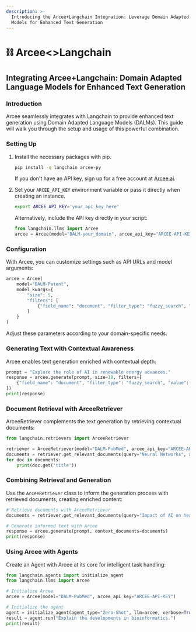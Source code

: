 ```yaml
---
description: >-
  Introducing the Arcee+Langchain Integration: Leverage Domain Adapted Language
  Models for Enhanced Text Generation
---
```


# ⛓ Arcee<>Langchain

## Integrating Arcee+Langchain: Domain Adapted Language Models for Enhanced Text Generation

### Introduction

Arcee seamlessly integrates with Langchain to provide enhanced text generation using Domain Adapted Language Models (DALMs). This guide will walk you through the setup and usage of this powerful combination.

### Setting Up

1.  Install the necessary packages with pip.

    ```sh
    pip install -q langchain arcee-py
    ```

    If you don't have an API key, sign up for a free account at [Arcee.ai](https://arcee.ai).
2.  Set your `ARCEE_API_KEY` environment variable or pass it directly when creating an instance.

    ```sh
    export ARCEE_API_KEY='your_api_key_here'
    ```

    Alternatively, include the API key directly in your script:

    ```python
    from langchain.llms import Arcee
    arcee = Arcee(model="DALM-your_domain", arcee_api_key="ARCEE-API-KEY")
    ```

### Configuration

With Arcee, you can customize settings such as API URLs and model arguments:

```python
arcee = Arcee(
    model="DALM-Patent",
    model_kwargs={
        "size": 5,
        "filters": [
            {"field_name": "document", "filter_type": "fuzzy_search", "value": "innovation"}
        ]
    }
)
```

Adjust these parameters according to your domain-specific needs.

### Generating Text with Contextual Awareness

Arcee enables text generation enriched with contextual depth:

```python
prompt = "Explore the role of AI in renewable energy advances."
response = arcee.generate(prompt, size=10, filters=[
    {"field_name": "document", "filter_type": "fuzzy_search", "value": "solar energy"}
])
print(response)
```

### Document Retrieval with ArceeRetriever

ArceeRetriever complements the text generation by retrieving contextual documents:

```python
from langchain.retrievers import ArceeRetriever

retriever = ArceeRetriever(model="DALM-PubMed", arcee_api_key="ARCEE-API-KEY")
documents = retriever.get_relevant_documents(query="Neural Networks", size=5)
for doc in documents:
    print(doc.get('title'))
```

### Combining Retrieval and Generation

Use the `ArceeRetriever` class to inform the generation process with retrieved documents, creating enriched content:

```python
# Retrieve documents with ArceeRetriever
documents = retriever.get_relevant_documents(query="Impact of AI on healthcare", size=5)

# Generate informed text with Arcee
response = arcee.generate(prompt, context_documents=documents)
print(response)
```

### Using Arcee with Agents

Create an Agent with Arcee at its core for intelligent task handling:

```python
from langchain.agents import initialize_agent
from langchain.llms import Arcee

# Initialize Arcee
arcee = Arcee(model="DALM-PubMed", arcee_api_key="ARCEE-API-KEY")

# Initialize the agent
agent = initialize_agent(agent_type="Zero-Shot", llm=arcee, verbose=True)
result = agent.run("Explain the developments in bioinformatics.")
print(result)
```
